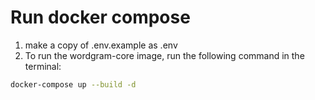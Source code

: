 # Run docker compose
1. make a copy of .env.example as .env 
2. To run the wordgram-core image, run the following command in the terminal:
```bash
docker-compose up --build -d
```

